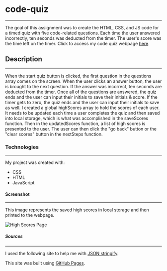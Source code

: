 # code-quiz

---

The goal of this assignment was to create the HTML, CSS, and JS code for a timed quiz with five code-related questions. Each time the user answered incorrectly, ten seconds was deducted from the timer. The user's score was the time left on the timer. Click to access my code quiz webpage [here](https://github.com/caitoreilly/code-quiz.git).

## Description 

---

When the start quiz button is clicked, the first question in the questions array comes on the screen. When the user clicks an answer button, the user is brought to the next question. If the answer was incorrect, ten seconds are deducted from the timer. Once all of the questions are answered, the quiz ends and the user can input their initials to save their initials & score. If the timer gets to zero, the quiz ends and the user can input their initials to save as well. I created a global highScores array to hold the scores of each user. It needs to be updated each time a user completes the quiz and then saved into local storage, which is what was accomplished in the saveScores function. Then in the updatedScores function, a list of high scores is presented to the user. The user can then click the "go back" button or the "clear scores" button in the nextSteps function. 

### Technologies

---

My project was created with:
- CSS
- HTML
- JavaScript

#### Screenshot

---

This image represents the saved high scores in local storage and then printed to the webpage. 

![High Scores Page](/code-quiz/high-scores-image.png)

##### Sources

---

I used the following site to help me with [JSON stringify](https://www.w3schools.com/js/js_json_stringify.asp).

This site was built using [GitHub Pages](https://pages.github.com/).